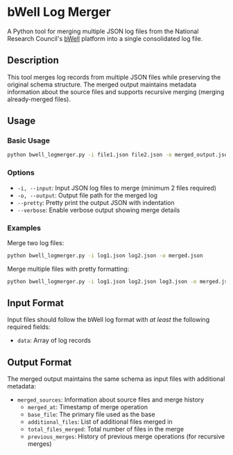 # bWell Log Merger

A Python tool for merging multiple JSON log files from the National Research Council's [bWell](https://nrc.canada.ca/en/research-development/products-services/technical-advisory-services/bwell) platform into a single consolidated log file.

## Description

This tool merges log records from multiple JSON files while preserving the original schema structure. The merged output maintains metadata information about the source files and supports recursive merging (merging already-merged files).

## Usage

### Basic Usage

```bash
python bwell_logmerger.py -i file1.json file2.json -o merged_output.json
```

### Options

- `-i, --input`: Input JSON log files to merge (minimum 2 files required)
- `-o, --output`: Output file path for the merged log
- `--pretty`: Pretty print the output JSON with indentation
- `--verbose`: Enable verbose output showing merge details

### Examples

Merge two log files:
```bash
python bwell_logmerger.py -i log1.json log2.json -o merged.json
```

Merge multiple files with pretty formatting:
```bash
python bwell_logmerger.py -i log1.json log2.json log3.json -o merged.json --pretty
```

## Input Format

Input files should follow the bWell log format with *at least* the following required fields:
- `data`: Array of log records

## Output Format

The merged output maintains the same schema as input files with additional metadata:
- `merged_sources`: Information about source files and merge history
  - `merged_at`: Timestamp of merge operation
  - `base_file`: The primary file used as the base
  - `additional_files`: List of additional files merged in
  - `total_files_merged`: Total number of files in the merge
  - `previous_merges`: History of previous merge operations (for recursive merges)
